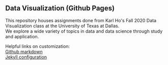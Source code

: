 ## Data Visualization (Github Pages)

This repository houses assignments done from Karl Ho's Fall 2020 Data Visualization class at the University of Texas at Dallas.\
We explore a wide variety of topics in data and data science through study and application.

Helpful links on customization:\
[Github markdown](https://guides.github.com/features/mastering-markdown/)\
[Jekyll configuration](https://dh.obdurodon.org/jekyll.xhtml)

